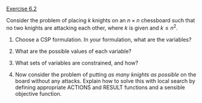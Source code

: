 [Exercise 6.2](6-2/)

Consider the problem of placing $k$ knights on an $n\times n$
chessboard such that no two knights are attacking each other, where $k$
is given and $k\leq n^2$.

1.  Choose a CSP formulation. In your formulation, what are the
    variables?

2.  What are the possible values of each variable?

3.  What sets of variables are constrained, and how?

4.  Now consider the problem of putting *as many knights as
    possible* on the board without any attacks. Explain how to
    solve this with local search by defining appropriate ACTIONS and RESULT functions
    and a sensible objective function.
